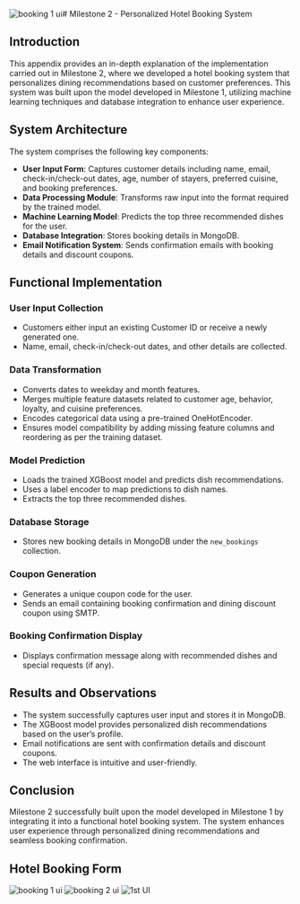![booking 1 ui](https://github.com/user-attachments/assets/a6938b0d-1a0f-41df-8c68-9feba3f33625)# Milestone 2 - Personalized Hotel Booking System

## Introduction
This appendix provides an in-depth explanation of the implementation carried out in Milestone 2, where we developed a hotel booking system that personalizes dining recommendations based on customer preferences. This system was built upon the model developed in Milestone 1, utilizing machine learning techniques and database integration to enhance user experience.

## System Architecture
The system comprises the following key components:

- **User Input Form**: Captures customer details including name, email, check-in/check-out dates, age, number of stayers, preferred cuisine, and booking preferences.
- **Data Processing Module**: Transforms raw input into the format required by the trained model.
- **Machine Learning Model**: Predicts the top three recommended dishes for the user.
- **Database Integration**: Stores booking details in MongoDB.
- **Email Notification System**: Sends confirmation emails with booking details and discount coupons.

## Functional Implementation

### User Input Collection
- Customers either input an existing Customer ID or receive a newly generated one.
- Name, email, check-in/check-out dates, and other details are collected.

### Data Transformation
- Converts dates to weekday and month features.
- Merges multiple feature datasets related to customer age, behavior, loyalty, and cuisine preferences.
- Encodes categorical data using a pre-trained OneHotEncoder.
- Ensures model compatibility by adding missing feature columns and reordering as per the training dataset.

### Model Prediction
- Loads the trained XGBoost model and predicts dish recommendations.
- Uses a label encoder to map predictions to dish names.
- Extracts the top three recommended dishes.

### Database Storage
- Stores new booking details in MongoDB under the `new_bookings` collection.

### Coupon Generation
- Generates a unique coupon code for the user.
- Sends an email containing booking confirmation and dining discount coupon using SMTP.

### Booking Confirmation Display
- Displays confirmation message along with recommended dishes and special requests (if any).

## Results and Observations
- The system successfully captures user input and stores it in MongoDB.
- The XGBoost model provides personalized dish recommendations based on the user’s profile.
- Email notifications are sent with confirmation details and discount coupons.
- The web interface is intuitive and user-friendly.

## Conclusion
Milestone 2 successfully built upon the model developed in Milestone 1 by integrating it into a functional hotel booking system. The system enhances user experience through personalized dining recommendations and seamless booking confirmation.
## Hotel Booking Form
![booking 1 ui](https://github.com/user-attachments/assets/b215b10f-015f-4933-8211-37a8c4281fbc)
![booking 2 ui](https://github.com/user-attachments/assets/9dd145cd-998d-49c4-b375-7ce87618dd2d)
![1st UI](https://github.com/user-attachments/assets/b7a33a07-b1db-4656-b7c9-6e5fd7371bf9)
